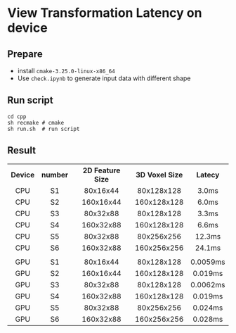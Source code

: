 # View Transformation Latency on device




## Prepare

+ install `cmake-3.25.0-linux-x86_64` 
+ Use `check.ipynb` to generate input data with different shape


## Run script
```
cd cpp
sh recmake # cmake 
sh run.sh  # run script
```


## Result


<table><tbody>
<!-- START TABLE -->
<!-- TABLE HEADER -->
<th valign="center">Device</th>
<th valign="center">number</th>
<th valign="center">2D Feature Size</th>
<th valign="center">3D Voxel Size</th>
<th valign="center">Latecy</th>

<tr>
<td align="center">CPU</td>
<td align="center">S1</td>
<td align="center">80x16x44</td>
<td align="center">80x128x128</td>
<td align="center">3.0ms</td>

</tr>

<tr>
<td align="center">CPU</td>
<td align="center">S2</td>
<td align="center">160x16x44</td>
<td align="center">160x128x128</td>
<td align="center">6.0ms</td>
</tr>
 
 <tr>
<td align="center">CPU</td>
<td align="center">S3</td>
<td align="center">80x32x88</td>
<td align="center">80x128x128</td>
<td align="center">3.3ms</td>
</tr>
 
<tr>
<td align="center">CPU</td>
<td align="center">S4</td>
<td align="center">160x32x88</td>
<td align="center">160x128x128</td>
<td align="center">6.6ms</td>
</tr>

<tr>
<td align="center">CPU</td>
<td align="center">S5</td>
<td align="center">80x32x88</td>
<td align="center">80x256x256</td>
<td align="center">12.3ms</td>
</tr>

<tr>
<td align="center">CPU</td>
<td align="center">S6</td>
<td align="center">160x32x88</td>
<td align="center">160x256x256</td>
<td align="center">24.1ms</td>
</tr>

<tr>
<td align="center"></td>
<td align="center"></td>
<td align="center"></td>
<td align="center"></td>
<td align="center"></td>
</tr>

<tr>
<td align="center">GPU</td>
<td align="center">S1</td>
<td align="center">80x16x44</td>
<td align="center">80x128x128</td>
<td align="center">0.0059ms</td>

</tr>

<tr>
<td align="center">GPU</td>
<td align="center">S2</td>
<td align="center">160x16x44</td>
<td align="center">160x128x128</td>
<td align="center">0.019ms</td>
</tr>
 
 <tr>
<td align="center">GPU</td>
<td align="center">S3</td>
<td align="center">80x32x88</td>
<td align="center">80x128x128</td>
<td align="center">0.0062ms</td>
</tr>
 
<tr>
<td align="center">GPU</td>
<td align="center">S4</td>
<td align="center">160x32x88</td>
<td align="center">160x128x128</td>
<td align="center">0.019ms</td>
</tr>

<tr>
<td align="center">GPU</td>
<td align="center">S5</td>
<td align="center">80x32x88</td>
<td align="center">80x256x256</td>
<td align="center">0.024ms</td>
</tr>

<tr>
<td align="center">GPU</td>
<td align="center">S6</td>
<td align="center">160x32x88</td>
<td align="center">160x256x256</td>
<td align="center">0.028ms</td>
</tr>


 </tbody></table>



<!-- <p align="center"><img src="docs/main_figure.jpg" alt="Declip framework" width="800"/></p> -->






